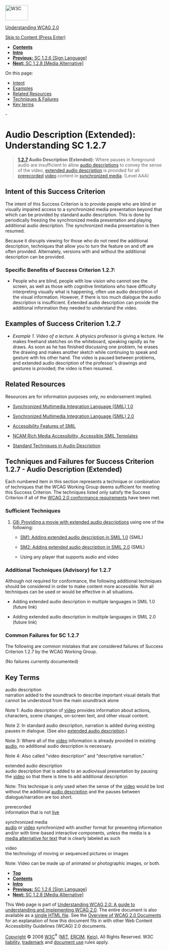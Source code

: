 [<img src="http://www.w3.org/Icons/w3c_home" alt="W3C" width="72" height="48" />](http://www.w3.org/)

[Understanding WCAG 2.0](http://www.w3.org/TR/2008/WD-UNDERSTANDING-WCAG20-20081103/)

[Skip to Content (Press Enter)](#maincontent)

<span id="top"></span>

-   **[Contents](http://www.w3.org/TR/2008/WD-UNDERSTANDING-WCAG20-20081103/#contents "Table of Contents")**
-   **[Intro](intro.html "Introduction to Understanding WCAG 2.0")**
-   [**Previous:** SC 1.2.6 \[Sign Language\]](media-equiv-sign.html "Understanding SC  1.2.6 [Sign Language]")
-   [**Next:** SC 1.2.8 \[Media Alternative\]](media-equiv-text-doc.html "Understanding SC  1.2.8 [Media Alternative]")

On this page:

-   [Intent](#media-equiv-extended-ad-intent-head)
-   [Examples](#media-equiv-extended-ad-examples-head)
-   [Related Resources](#media-equiv-extended-ad-resources-head)
-   [Techniques & Failures](#media-equiv-extended-ad-techniques-head)
-   [Key terms](#key-terms)

<span id="maincontent">-</span>

<span id="media-equiv-extended-ad"></span> **Audio Description (Extended)**<span class="screenreader">:</span> Understanding SC 1.2.7
=====================================================================================================================================

> **[1.2.7](http://www.w3.org/TR/2008/PR-WCAG20-20081103/#media-equiv-extended-ad) Audio Description (Extended):** Where pauses in foreground audio are insufficient to allow <a href="#audiodescdef" class="termref">audio descriptions</a> to convey the sense of the video, <a href="#extended-addef" class="termref">extended audio description</a> is provided for all <a href="#prerecordeddef" class="termref">prerecorded</a> <a href="#videodef" class="termref">video</a> content in <a href="#synchronizedmediadef" class="termref">synchronized media</a>. (Level AAA)

Intent of this Success Criterion
--------------------------------

The intent of this Success Criterion is to provide people who are blind or visually impaired access to a synchronized media presentation beyond that which can be provided by standard audio description. This is done by periodically freezing the synchronized media presentation and playing additional audio description. The synchronized media presentation is then resumed.

Because it disrupts viewing for those who do not need the additional description, techniques that allow you to turn the feature on and off are often provided. Alternately, versions with and without the additional description can be provided.

### Specific Benefits of Success Criterion 1.2.7:

-   People who are blind, people with low vision who cannot see the screen, as well as those with cognitive limitations who have difficulty interpreting visually what is happening, often use audio description of the visual information. However, if there is too much dialogue the audio description is insufficient. Extended audio description can provide the additional information they needed to understand the video.

Examples of Success Criterion 1.2.7
-----------------------------------

-   *Example 1. Video of a lecture.* A physics professor is giving a lecture. He makes freehand sketches on the whiteboard, speaking rapidly as he draws. As soon as he has finished discussing one problem, he erases the drawing and makes another sketch while continuing to speak and gesture with his other hand. The video is paused between problems, and extended audio description of the professor's drawings and gestures is provided; the video is then resumed.

Related Resources
-----------------

Resources are for information purposes only, no endorsement implied.

-   [Synchronized Multimedia Integration Language (SMIL) 1.0](http://www.w3.org/TR/REC-smil/)

-   [Synchronized Multimedia Integration Language (SMIL) 2.0](http://www.w3.org/TR/SMIL/)

-   [Accessibility Features of SMIL](http://www.w3.org/TR/SMIL-access/)

-   [NCAM Rich Media Accessibility, Accessible SMIL Templates](http://ncam.wgbh.org/richmedia/tutorials/smiltemplates.html)

-   [Standard Techniques in Audio Description](http://joeclark.org/access/description/ad-principles.html)

Techniques and Failures for Success Criterion 1.2.7 - Audio Description (Extended)
----------------------------------------------------------------------------------

Each numbered item in this section represents a technique or combination of techniques that the WCAG Working Group deems sufficient for meeting this Success Criterion. The techniques listed only satisfy the Success Criterion if all of the [WCAG 2.0 conformance requirements](http://www.w3.org/TR/2008/PR-WCAG20-20081103/#conformance-reqs) have been met.

### Sufficient Techniques

1.  [G8: Providing a movie with extended audio descriptions](http://www.w3.org/TR/2008/WD-WCAG20-TECHS-20081103/G8) using one of the following:

    -   [SM1: Adding extended audio description in SMIL 1.0](http://www.w3.org/TR/2008/WD-WCAG20-TECHS-20081103/SM1) (SMIL)

    -   [SM2: Adding extended audio description in SMIL 2.0](http://www.w3.org/TR/2008/WD-WCAG20-TECHS-20081103/SM2) (SMIL)

    -   Using any player that supports audio and video

### Additional Techniques (Advisory) for 1.2.7

Although not required for conformance, the following additional techniques should be considered in order to make content more accessible. Not all techniques can be used or would be effective in all situations.

-   Adding extended audio description in multiple languages in SMIL 1.0 (future link)

-   Adding extended audio description in multiple languages in SMIL 2.0 (future link)

### Common Failures for SC 1.2.7

The following are common mistakes that are considered failures of Success Criterion 1.2.7 by the WCAG Working Group.

(No failures currently documented)

Key Terms
---------

 <span id="audiodescdef"></span> audio description  
narration added to the soundtrack to describe important visual details that cannot be understood from the main soundtrack alone

Note 1: Audio description of <a href="http://www.w3.org/TR/2008/PR-WCAG20-20081103/#videodef" class="termref">video</a> provides information about actions, characters, scene changes, on-screen text, and other visual content.

Note 2: In standard audio description, narration is added during existing pauses in dialogue. (See also <a href="http://www.w3.org/TR/2008/PR-WCAG20-20081103/#extended-addef" class="termref">extended audio description</a>.)

Note 3: Where all of the <a href="http://www.w3.org/TR/2008/PR-WCAG20-20081103/#videodef" class="termref">video</a> information is already provided in existing <a href="http://www.w3.org/TR/2008/PR-WCAG20-20081103/#audiodef" class="termref">audio</a>, no additional audio description is necessary.

Note 4: Also called "video description" and "descriptive narration."

 <span id="extended-addef"></span> extended audio description  
audio description that is added to an audiovisual presentation by pausing the <a href="http://www.w3.org/TR/2008/PR-WCAG20-20081103/#videodef" class="termref">video</a> so that there is time to add additional description

Note: This technique is only used when the sense of the <a href="http://www.w3.org/TR/2008/PR-WCAG20-20081103/#videodef" class="termref">video</a> would be lost without the additional <a href="http://www.w3.org/TR/2008/PR-WCAG20-20081103/#audiodescdef" class="termref">audio description</a> and the pauses between dialogue/narration are too short.

 <span id="prerecordeddef"></span> prerecorded  
information that is not <a href="http://www.w3.org/TR/2008/PR-WCAG20-20081103/#livedef" class="termref">live</a>

 <span id="synchronizedmediadef"></span> synchronized media  
<a href="http://www.w3.org/TR/2008/PR-WCAG20-20081103/#audiodef" class="termref">audio</a> or <a href="http://www.w3.org/TR/2008/PR-WCAG20-20081103/#videodef" class="termref">video</a> synchronized with another format for presenting information and/or with time-based interactive components, unless the media is a <a href="http://www.w3.org/TR/2008/PR-WCAG20-20081103/#multimedia-alt-textdef" class="termref">media alternative for text</a> that is clearly labeled as such

 <span id="videodef"></span> video  
the technology of moving or sequenced pictures or images

Note: Video can be made up of animated or photographic images, or both.

-   **[Top](#top)**
-   **[Contents](http://www.w3.org/TR/2008/WD-UNDERSTANDING-WCAG20-20081103/#contents "Table of Contents")**
-   **[Intro](intro.html "Introduction to Understanding WCAG 2.0")**
-   [**Previous:** SC 1.2.6 \[Sign Language\]](media-equiv-sign.html "Understanding SC  1.2.6 [Sign Language]")
-   [**Next:** SC 1.2.8 \[Media Alternative\]](media-equiv-text-doc.html "Understanding SC  1.2.8 [Media Alternative]")

This Web page is part of [Understanding WCAG 2.0: A guide to understanding and implementing WCAG 2.0](http://www.w3.org/TR/2008/WD-UNDERSTANDING-WCAG20-20081103/). The entire document is also available as a [single HTML file](complete.html). See the [Overview of WCAG 2.0 Documents](http://www.w3.org/WAI/intro/wcag20) for an explanation of how this document fits in with other Web Content Accessibility Guidelines (WCAG) 2.0 documents.

[Copyright](http://www.w3.org/Consortium/Legal/ipr-notice#Copyright) © 2008 [W3C](http://www.w3.org/)<sup>®</sup> ([MIT](http://www.csail.mit.edu/), [ERCIM](http://www.ercim.org/), [Keio](http://www.keio.ac.jp/)), All Rights Reserved. W3C [liability](http://www.w3.org/Consortium/Legal/ipr-notice#Legal_Disclaimer), [trademark](http://www.w3.org/Consortium/Legal/ipr-notice#W3C_Trademarks) and [document use](http://www.w3.org/Consortium/Legal/copyright-documents) rules apply.
